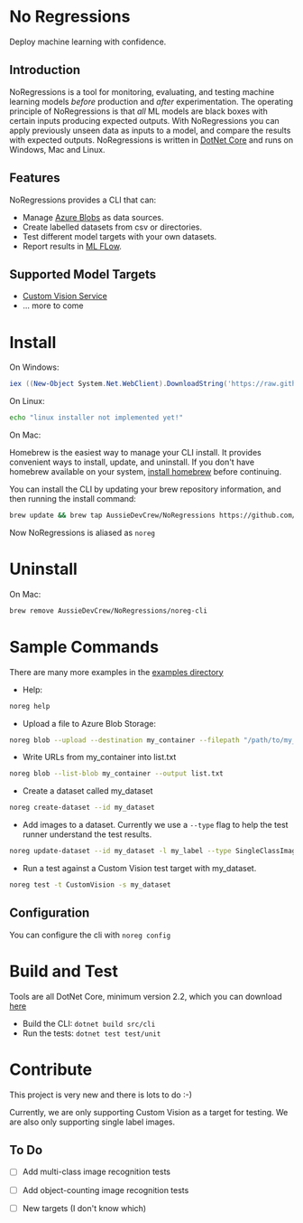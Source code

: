 # No Regressions

Deploy machine learning with confidence.

## Introduction 
NoRegressions is a tool for monitoring, evaluating, and testing machine learning models *before* production and *after* experimentation. The operating principle of NoRegressions is that _all_ ML models are black boxes with certain inputs producing expected outputs. With NoRegressions you can apply previously unseen data as inputs to a model, and compare the results with expected outputs. NoRegressions is written in [DotNet Core](https://dotnet.github.io/) and runs on Windows, Mac and Linux.

## Features

NoRegressions provides a CLI that can:

 * Manage [Azure Blobs](https://docs.microsoft.com/en-au/azure/storage/blobs/storage-quickstart-blobs-dotnet) as data sources.
 * Create labelled datasets from csv or directories.
 * Test different model targets with your own datasets.
 * Report results in [ML FLow](https://mlflow.org/).

## Supported Model Targets

 * [Custom Vision Service](https://customvision.ai/)
 * ... more to come


# Install

On Windows:

```powershell
iex ((New-Object System.Net.WebClient).DownloadString('https://raw.githubusercontent.com/xtellurian/NoRegressions/install/install.ps1'))
```

On Linux:

```sh
echo "linux installer not implemented yet!"
```

On Mac:

Homebrew is the easiest way to manage your CLI install. It provides convenient ways to install, update, and uninstall. If you don't have homebrew available on your system, [install homebrew](https://docs.brew.sh/Installation.html) before continuing.

You can install the CLI by updating your brew repository information, and then running the install command:

```sh
brew update && brew tap AussieDevCrew/NoRegressions https://github.com/JasonTheDeveloper/NoRegressions.git && brew install AussieDevCrew/NoRegressions/noreg-cli
```

Now NoRegressions is aliased as `noreg`

# Uninstall

On Mac:

```sh
brew remove AussieDevCrew/NoRegressions/noreg-cli
```

# Sample Commands

There are many more examples in the [examples directory](/example)

 * Help: 
 ```sh
 noreg help
 ```
 * Upload a file to Azure Blob Storage: 

 ```sh
 noreg blob --upload --destination my_container --filepath "/path/to/my_image.jpg"
 ```
* Write URLs from my_container into list.txt
```sh
noreg blob --list-blob my_container --output list.txt
```
 * Create a dataset called my_dataset
```sh
noreg create-dataset --id my_dataset
```
 * Add images to a dataset. Currently we use a `--type` flag to help the test runner understand the test results.
```sh
noreg update-dataset --id my_dataset -l my_label --type SingleClassImage --from-file "list.txt"
```
 * Run a test against a Custom Vision test target with my_dataset.
```sh
noreg test -t CustomVision -s my_dataset
```

## Configuration

You can configure the cli with `noreg config`

# Build and Test

Tools are all DotNet Core, minimum version 2.2, which you can download [here](https://dotnet.microsoft.com/download)

 * Build the CLI: `dotnet build src/cli`
 * Run the tests: `dotnet test test/unit`


# Contribute

This project is very new and there is lots to do :-)

Currently, we are only supporting Custom Vision as a target for testing. We are also only supporting single label images.

## To Do
- [ ] Add multi-class image recognition tests
- [ ] Add object-counting image recognition tests
- [ ] New targets (I don't know which)

